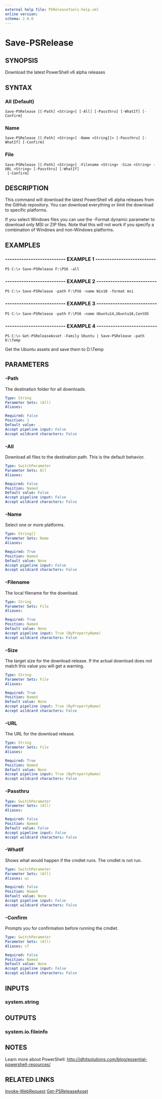 ```yaml
---
external help file: PSReleaseTools-help.xml
online version: 
schema: 2.0.0
---
```


# Save-PSRelease

## SYNOPSIS
Download the latest PowerShell v6 alpha releases

## SYNTAX

### All (Default)
```
Save-PSRelease [[-Path] <String>] [-All] [-Passthru] [-WhatIf] [-Confirm]
```

### Name
```
Save-PSRelease [[-Path] <String>] -Name <String[]> [-Passthru] [-WhatIf] [-Confirm]
```

### File
```
Save-PSRelease [[-Path] <String>] -Filename <String> -Size <String> -URL <String> [-Passthru] [-WhatIf]
 [-Confirm]
```

## DESCRIPTION
This command will download the latest PowerShell v6 alpha releases from the GitHub repository.
You can download everything or limit the download to specific platforms.

If you select Windows files you can use the -Format dynamic parameter to download only MSI or ZIP files.
Note that this will not work if you specify a combination of Windows and non-Windows platforms.

## EXAMPLES

### -------------------------- EXAMPLE 1 --------------------------
```
PS C:\> Save-PSRelease F:\PS6 -all
```

### -------------------------- EXAMPLE 2 --------------------------
```
PS C:\> Save-PSRelease -path F:\PS6 -name Win10 -format msi
```

### -------------------------- EXAMPLE 3 --------------------------
```
PS C:\> Save-PSRelease -path F:\PS6 -name Ubuntu14,Ubuntu16,CentOS
```

### -------------------------- EXAMPLE 4 --------------------------
```
PS C:\> Get-PSReleaseAsset -Family Ubuntu | Save-PSRelease -path D:\Temp
```

Get the Ubuntu assets and save them to D:\Temp

## PARAMETERS

### -Path
The destination folder for all downloads.

```yaml
Type: String
Parameter Sets: (All)
Aliases: 

Required: False
Position: 1
Default value: .
Accept pipeline input: False
Accept wildcard characters: False
```

### -All
Download all files to the destination path.
This is the default behavior.

```yaml
Type: SwitchParameter
Parameter Sets: All
Aliases: 

Required: False
Position: Named
Default value: False
Accept pipeline input: False
Accept wildcard characters: False
```

### -Name
Select one or more platforms.

```yaml
Type: String[]
Parameter Sets: Name
Aliases: 

Required: True
Position: Named
Default value: None
Accept pipeline input: False
Accept wildcard characters: False
```

### -Filename
The local filename for the download.

```yaml
Type: String
Parameter Sets: File
Aliases: 

Required: True
Position: Named
Default value: None
Accept pipeline input: True (ByPropertyName)
Accept wildcard characters: False
```

### -Size
The target size for the download release.
If the actual download does not match this value you will get a warning.

```yaml
Type: String
Parameter Sets: File
Aliases: 

Required: True
Position: Named
Default value: None
Accept pipeline input: True (ByPropertyName)
Accept wildcard characters: False
```

### -URL
The URL for the download release.

```yaml
Type: String
Parameter Sets: File
Aliases: 

Required: True
Position: Named
Default value: None
Accept pipeline input: True (ByPropertyName)
Accept wildcard characters: False
```

### -Passthru


```yaml
Type: SwitchParameter
Parameter Sets: (All)
Aliases: 

Required: False
Position: Named
Default value: False
Accept pipeline input: False
Accept wildcard characters: False
```

### -WhatIf
Shows what would happen if the cmdlet runs.
The cmdlet is not run.

```yaml
Type: SwitchParameter
Parameter Sets: (All)
Aliases: wi

Required: False
Position: Named
Default value: None
Accept pipeline input: False
Accept wildcard characters: False
```

### -Confirm
Prompts you for confirmation before running the cmdlet.

```yaml
Type: SwitchParameter
Parameter Sets: (All)
Aliases: cf

Required: False
Position: Named
Default value: None
Accept pipeline input: False
Accept wildcard characters: False
```

## INPUTS
### system.string

## OUTPUTS
### system.io.fileinfo

## NOTES
Learn more about PowerShell:
http://jdhitsolutions.com/blog/essential-powershell-resources/

## RELATED LINKS
[Invoke-WebRequest]()
[Get-PSReleaseAsset]()
